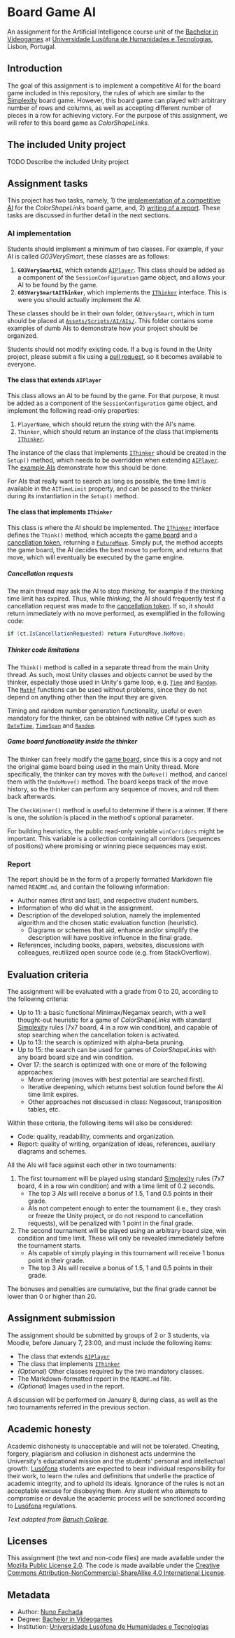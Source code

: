 <!--
Board Game AI 2019/2020 (c) by Nuno Fachada

Board Game AI 2019/2020 is licensed under a Creative Commons
Attribution-NonCommercial-ShareAlike 4.0 International License.

You should have received a copy of the license along with this
work. If not, see <http://creativecommons.org/licenses/by-nc-sa/4.0/>.
-->

# Board Game AI

An assignment for the Artificial Intelligence course unit of the [Bachelor in
Videogames][licvideo] at [Universidade Lusófona de Humanidades e
Tecnologias][ULHT], Lisbon, Portugal.

## Introduction

The goal of this assignment is to implement a competitive AI for the board game
included in this repository, the rules of which are similar to the [Simplexity]
board game. However, this board game can played with arbitrary number of rows
and columns, as well as accepting different number of pieces in a row for
achieving victory. For the purpose of this assignment, we will refer to this
board game as *ColorShapeLinks*.

## The included Unity project

TODO Describe the included Unity project

## Assignment tasks

This project has two tasks, namely, 1) the [implementation of a competitive
AI](#ai-implementation) for the *ColorShapeLinks* board game, and, 2) [writing
of a report](#report). These tasks are discussed in further detail in the next
sections.

### AI implementation

Students should implement a minimum of two classes. For example, if your AI is
called *G03VerySmart*, these classes are as follows:

1. **`G03VerySmartAI`**, which extends [`AIPlayer`]. This class should be added
   as a component of the `SessionConfiguration` game object, and allows your AI
   to be found by the game.
2. **`G03VerySmartAIThinker`**, which implements the [`IThinker`] interface.
   This is were you should actually implement the AI.

These classes should be in their own folder, `G03VerySmart`, which in turn
should be placed at [`Assets/Scripts/AI/AIs/`]. This folder contains some
examples of dumb AIs to demonstrate how your project should be organized.

Students should not modify existing code. If a bug is found in the Unity
project, please submit a fix using a
[pull request](https://github.com/VideojogosLusofona/ia_2019_board_game_ai/compare),
so it becomes available to everyone.

#### The class that extends `AIPlayer`

This class allows an AI to be found by the game. For that purpose, it must
be added as a component of the `SessionConfiguration` game object, and
implement the following read-only properties:

1. `PlayerName`, which should return the _string_ with the AI's name.
2. `Thinker`, which should return an instance of the class that implements
   [`IThinker`].

The instance of the class that implements [`IThinker`] should be created in the
`Setup()` method, which needs to be overridden when extending [`AIPlayer`].
The [example AIs][`Assets/Scripts/AI/AIs/`] demonstrate how this should be
done.

For AIs that really want to search as long as possible, the time limit is
available in the `AITimeLimit` property, and can be passed to the thinker
during its instantiation in the `Setup()` method.

#### The class that implements `IThinker`

This class is where the AI should be implemented. The [`IThinker`] interface
defines the `Think()` method, which accepts the [game board][`Board`] and a
[cancellation token][`CancellationToken`], returning a [`FutureMove`]. Simply
put, the method accepts the game board, the AI decides the best move to
perform, and returns that move, which will eventually be executed by the game
engine.

##### Cancellation requests

The main thread may ask the AI to stop *thinking*, for example if the thinking
time limit has expired. Thus, while *thinking*, the AI should frequently test
if a cancellation request was made to the
[cancellation token][`CancellationToken`]. If so, it should return immediately
with no move performed, as exemplified in the following code:

```cs
if (ct.IsCancellationRequested) return FutureMove.NoMove;
```

##### Thinker code limitations

The `Think()` method is called in a separate thread from the main Unity thread.
As such, most Unity classes and objects cannot be used by the thinker,
especially those used in Unity's game loop, e.g. [`Time`] and [`Random`][urnd].
The [`Mathf`] functions can be used without problems, since they do not depend
on anything other than the input they are given.

Timing and random number generation functionality, useful or even mandatory for
the thinker, can be obtained with native C# types such as [`DateTime`],
[`TimeSpan`] and [`Random`].

##### Game board functionality inside the thinker

The thinker can freely modify the [game board][`Board`], since this is a copy
and not the original game board being used in the main Unity thread. More
specifically, the thinker can try moves with the `DoMove()` method, and cancel
them with the `UndoMove()` method. The board keeps track of the move history,
so the thinker can perform any sequence of moves, and roll them back
afterwards.

The `CheckWinner()` method is useful to determine if there is a winner. If
there is one, the solution is placed in the method's optional parameter.

For building heuristics, the public read-only variable `winCorridors` might be
important. This variable is a collection containing all corridors (sequences of
positions) where promising or winning piece sequences may exist.

### Report

The report should be in the form of a properly formatted Markdown file named
`README.md`, and contain the following information:

* Author names (first and last), and respective student numbers.
* Information of who did what in the assignment.
* Description of the developed solution, namely the implemented algorithm and
  the chosen static evaluation function (heuristic).
  * Diagrams or schemes that aid, enhance and/or simplify the description will
    have positive influence in the final grade.
* References, including books, papers, websites, discussions with colleagues,
  reutilized open source code (e.g. from StackOverflow).

## Evaluation criteria

The assignment will be evaluated with a grade from 0 to 20, according to the
following criteria:

* Up to 11: a basic functional Minimax/Negamax search, with a well thought-out
  heuristic for a game of *ColorShapeLinks* with standard [Simplexity] rules
  (7x7 board, 4 in a row win condition), and capable of stop searching when the
  cancellation token is activated.
* Up to 13: the search is optimized with alpha-beta pruning.
* Up to 15: the search can be used for games of *ColorShapeLinks* with any
  board board size and win condition.
* Over 17: the search is optimized with one or more of the following
  approaches:
  * Move ordering (moves with best potential are searched first).
  * Iterative deepening, which returns best solution found before the AI time
    limit expires.
  * Other approaches not discussed in class: Negascout, transposition tables,
    etc.

Within these criteria, the following items will also be considered:

* Code: quality, readability, comments and organization.
* Report: quality of writing, organization of ideas, references, auxiliary
  diagrams and schemes.

All the AIs will face against each other in two tournaments:

1. The first tournament will be played using standard [Simplexity] rules
   (7x7 board, 4 in a row win condition) and with a time limit of 0.2 seconds.
   * The top 3 AIs will receive a bonus of 1.5, 1 and 0.5 points in their
     grade.
   * AIs not competent enough to enter the tournament (i.e., they crash or
     freeze the Unity project, or do not respond to cancellation requests),
     will be penalized with 1 point in the final grade.
2. The second tournament will be played using an arbitrary board size, win
   condition and time limit. These will only be revealed immediately before
   the tournament starts.
   * AIs capable of simply playing in this tournament will receive 1 bonus
     point in their grade.
   * The top 3 AIs will receive a bonus of 1.5, 1 and 0.5 points in their
     grade.

The bonuses and penalties are cumulative, but the final grade cannot be lower
than 0 or higher than 20.

## Assignment submission

The assignment should be submitted by groups of 2 or 3 students, via Moodle,
before January 7, 23:00, and must include the following items:

* The class that extends [`AIPlayer`]
* The class that implements [`IThinker`]
* *(Optional)* Other classes required by the two mandatory classes.
* The Markdown-formatted report in the `README.md` file.
* *(Optional)* Images used in the report.

A discussion will be performed on January 8, during class, as well as the two
tournaments referred in the previous section.

## Academic honesty

Academic dishonesty is unacceptable and will not be tolerated. Cheating,
forgery, plagiarism and collusion in dishonest acts undermine the University's
educational mission and the students' personal and intellectual growth.
[Lusófona][ULHT] students are expected to bear individual responsibility for
their work, to learn the rules and definitions that underlie the practice of
academic integrity, and to uphold its ideals. Ignorance of the rules is not an
acceptable excuse for disobeying them. Any student who attempts to compromise
or devalue the academic process will be sanctioned according to
[Lusófona][ULHT] regulations.

_Text adapted from
[Baruch College](https://www.baruch.cuny.edu/academic/academic_honesty.html)_.

## Licenses

This assignment (the text and non-code files) are made available under the
[Mozilla Public License 2.0][MPLv2]. The code is made available under the
[Creative Commons Attribution-NonCommercial-ShareAlike 4.0 International
License][CC BY-NC-SA 4.0].

## Metadata

* Author: [Nuno Fachada]
* Degree:  [Bachelor in Videogames][licvideo]
* Institution: [Universidade Lusófona de Humanidades e Tecnologias][ULHT]

[MPLv2]:https://opensource.org/licenses/MPL-2.0
[CC BY-NC-SA 4.0]:https://creativecommons.org/licenses/by-nc-sa/4.0/
[licvideo]:https://www.ulusofona.pt/en/undergraduate/videogames
[Nuno Fachada]:https://github.com/fakenmc
[ULHT]:https://www.ulusofona.pt/
[Simplexity]:https://boardgamegeek.com/boardgame/55810/simplexity
[`AIPlayer`]:Assets/Scripts/AI/AIPlayer.cs
[`IThinker`]:Assets/Scripts/AI/IThinker.cs
[`Board`]:Assets/Scripts/BoardGame/Board.cs
[`FutureMove`]:Assets/Scripts/FutureMove.cs
[`Assets/Scripts/AI/AIs/`]:Assets/Scripts/AI/AIs/
[`CancellationToken`]:https://docs.microsoft.com/dotnet/api/system.threading.cancellationtoken
[`DateTime`]:https://docs.microsoft.com/dotnet/api/system.datetime
[`TimeSpan`]:https://docs.microsoft.com/dotnet/api/system.timespan
[`Random`]:https://docs.microsoft.com/dotnet/api/system.random
[urnd]:https://docs.unity3d.com/ScriptReference/Random.html
[`Time`]:https://docs.unity3d.com/ScriptReference/Time.html
[`Mathf`]:https://docs.unity3d.com/ScriptReference/Mathf.html
